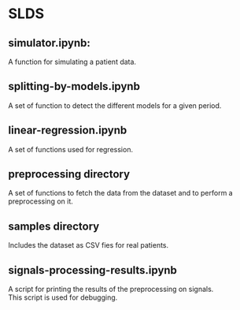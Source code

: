 # SLDS
## simulator.ipynb:
A function for simulating a patient data.

## splitting-by-models.ipynb
A set of function to detect the different models for a given period. 

## linear-regression.ipynb
A set of functions used for regression.  

## preprocessing directory
A set of functions to fetch the data from the dataset and to perform a preprocessing on it.

## samples directory
Includes the dataset as CSV fies for real patients.

## signals-processing-results.ipynb
A script for printing the results of the preprocessing on signals.  
This script is used for debugging.   
